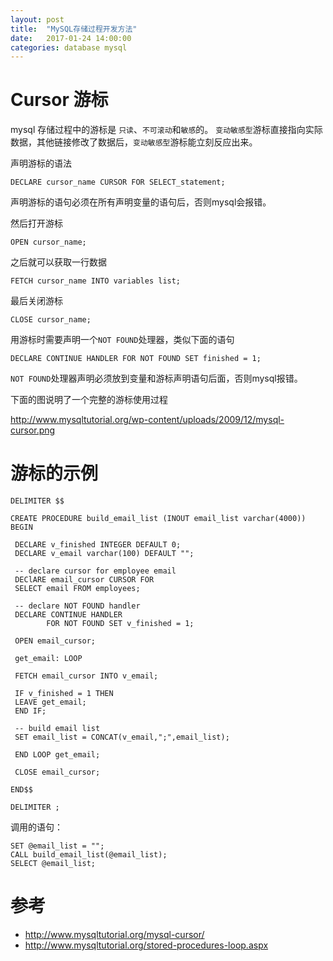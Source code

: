 ```yaml
---
layout: post
title:  "MySQL存储过程开发方法"
date:   2017-01-24 14:00:00
categories: database mysql
---
```

# Cursor 游标

mysql 存储过程中的游标是 `只读`、`不可滚动`和`敏感`的。
`变动敏感型`游标直接指向实际数据，其他链接修改了数据后，`变动敏感型`游标能立刻反应出来。

声明游标的语法

    DECLARE cursor_name CURSOR FOR SELECT_statement;
    
声明游标的语句必须在所有声明变量的语句后，否则mysql会报错。

然后打开游标

    OPEN cursor_name;
    
之后就可以获取一行数据

    FETCH cursor_name INTO variables list;
    
最后关闭游标

    CLOSE cursor_name;
    
用游标时需要声明一个`NOT FOUND`处理器，类似下面的语句

    DECLARE CONTINUE HANDLER FOR NOT FOUND SET finished = 1;
    
`NOT FOUND`处理器声明必须放到变量和游标声明语句后面，否则mysql报错。

下面的图说明了一个完整的游标使用过程

http://www.mysqltutorial.org/wp-content/uploads/2009/12/mysql-cursor.png

# 游标的示例

    DELIMITER $$
     
    CREATE PROCEDURE build_email_list (INOUT email_list varchar(4000))
    BEGIN
     
     DECLARE v_finished INTEGER DEFAULT 0;
     DECLARE v_email varchar(100) DEFAULT "";
     
     -- declare cursor for employee email
     DEClARE email_cursor CURSOR FOR 
     SELECT email FROM employees;
     
     -- declare NOT FOUND handler
     DECLARE CONTINUE HANDLER 
            FOR NOT FOUND SET v_finished = 1;
     
     OPEN email_cursor;
     
     get_email: LOOP
     
     FETCH email_cursor INTO v_email;
     
     IF v_finished = 1 THEN 
     LEAVE get_email;
     END IF;
     
     -- build email list
     SET email_list = CONCAT(v_email,";",email_list);
     
     END LOOP get_email;
     
     CLOSE email_cursor;
     
    END$$
     
    DELIMITER ;
    
调用的语句：

    SET @email_list = "";
    CALL build_email_list(@email_list);
    SELECT @email_list;
    
# 参考

- http://www.mysqltutorial.org/mysql-cursor/
- http://www.mysqltutorial.org/stored-procedures-loop.aspx